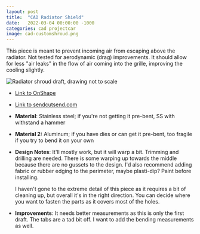 ```yaml
---
layout: post
title:  "CAD Radiator Shield"
date:   2022-03-04 00:00:00 -1000
categories: cad projectcar
image: cad-customshroud.png
---
```

This piece is meant to prevent incoming air from escaping above the radiator. Not tested for aerodynamic (drag) improvements. It should allow for less "air leaks" in the flow of air coming into the grille, improving the cooling slightly.

![Radiator shroud draft, drawing not to scale](https://www.sudoyashi.com/assets/img/cad_radiatorshroud.jpg)

- [Link to OnShape](https://cad.onshape.com/documents/682002d861facf527e377bb4/w/63eb79031a9097a44fba7f47/e/30b572027f0ff45235c5da2d) <br>
- [Link to sendcutsend.com](https://app.sendcutsend.com/)

- **Material**: Stainless steel; if you're not getting it pre-bent, SS with withstand a hammer

- **Material 2:** Aluminum; if you have dies or can get it pre-bent, too fragile if you try to bend it on your own

- **Design Notes**: It'll mostly work, but it will warp a bit. Trimming and drilling are needed. There is some warping up towards the middle because there are no gussets to the design. I'd also recommend adding fabric or rubber edging to the perimeter, maybe plasti-dip? Paint before installing.

    I haven't gone to the extreme detail of this piece as it requires a bit of cleaning up, but overall it's in the right direction. You can decide where you want to fasten the parts as it covers most of the holes.

- **Improvements**: It needs better measurements as this is only the first draft. The tabs are a tad bit off. I want to add the bending measurements as well.